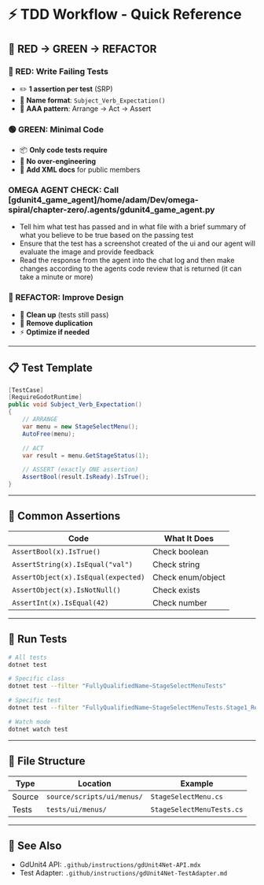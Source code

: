 # ⚡ TDD Workflow - Quick Reference

## 🔄 RED → GREEN → REFACTOR

### 🔴 RED: Write Failing Tests
- ✏️ **1 assertion per test** (SRP)
- 📝 **Name format**: `Subject_Verb_Expectation()`
- 🎯 **AAA pattern**: Arrange → Act → Assert

### 🟢 GREEN: Minimal Code
- 📦 **Only code tests require**
- 🚫 **No over-engineering**
- 📄 **Add XML docs** for public members

### OMEGA AGENT CHECK: Call [gdunit4_game_agent]/home/adam/Dev/omega-spiral/chapter-zero/.agents/gdunit4_game_agent.py
- Tell him what test has passed and in what file with a brief summary of what you believe to be true based on the passing test
- Ensure that the test has a screenshot created of the ui and our agent will evaluate the image and provide feedback
- Read the response from the agent into the chat log and then make changes according to the agents code review that is returned (it can take a minute or more)

### 🔵 REFACTOR: Improve Design
- 🧹 **Clean up** (tests still pass)
- 🎨 **Remove duplication**
- ⚡ **Optimize if needed**

---

## 📋 Test Template

```csharp
[TestCase]
[RequireGodotRuntime]
public void Subject_Verb_Expectation()
{
    // ARRANGE
    var menu = new StageSelectMenu();
    AutoFree(menu);

    // ACT
    var result = menu.GetStageStatus(1);

    // ASSERT (exactly ONE assertion)
    AssertBool(result.IsReady).IsTrue();
}
```

---

## 🔧 Common Assertions

| Code | What It Does |
|------|---|
| `AssertBool(x).IsTrue()` | Check boolean |
| `AssertString(x).IsEqual("val")` | Check string |
| `AssertObject(x).IsEqual(expected)` | Check enum/object |
| `AssertObject(x).IsNotNull()` | Check exists |
| `AssertInt(x).IsEqual(42)` | Check number |

---

## 🏃 Run Tests

```bash
# All tests
dotnet test

# Specific class
dotnet test --filter "FullyQualifiedName~StageSelectMenuTests"

# Specific test
dotnet test --filter "FullyQualifiedName~StageSelectMenuTests.Stage1_ReportsReadyStatus"

# Watch mode
dotnet watch test
```

---

## 📂 File Structure

| Type | Location | Example |
|------|----------|---------|
| Source | `source/scripts/ui/menus/` | `StageSelectMenu.cs` |
| Tests | `tests/ui/menus/` | `StageSelectMenuTests.cs` |

---

## 📖 See Also
- GdUnit4 API: `.github/instructions/gdUnit4Net-API.mdx`
- Test Adapter: `.github/instructions/gdUnit4Net-TestAdapter.md`
